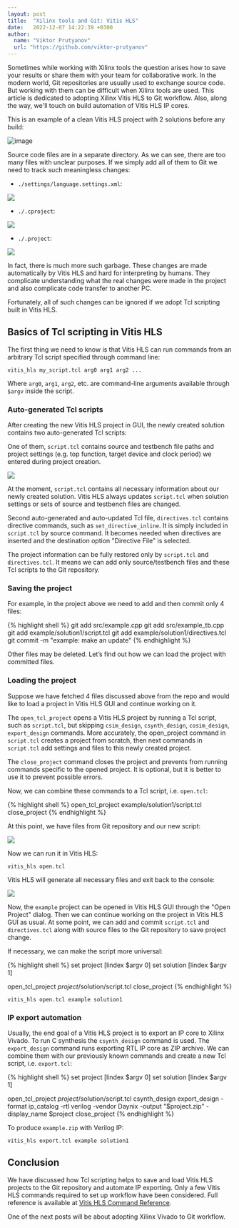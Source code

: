 ```yaml
---
layout: post
title:  "Xilinx tools and Git: Vitis HLS"
date:   2022-12-07 14:22:39 +0300
author:
  name: "Viktor Prutyanov"
  url: "https://github.com/viktor-prutyanov"
---
```


Sometimes while working with Xilinx tools the question arises how to save your results or share them with your team for collaborative work. In the modern world, Git repositories are usually used to exchange source code. But working with them can be difficult when Xilinx tools are used. This article is dedicated to adopting Xilinx Vitis HLS to Git workflow. Also, along the way, we'll touch on build automation of Vitis HLS IP cores.

This is an example of a clean Vitis HLS project with 2 solutions before any build:

![image](https://user-images.githubusercontent.com/8286747/206340410-595c2bda-2a15-4b95-b607-3296537292b6.png)

Source code files are in a separate directory. As we can see, there are too many files with unclear purposes. If we simply add all of them to Git we need to track such meaningless changes:

* `./settings/language.settings.xml`:

![](https://user-images.githubusercontent.com/8286747/206338753-cbcdf2bf-d44a-4f05-99cf-0786d3157634.png)

* `./.cproject`:

![](https://user-images.githubusercontent.com/8286747/206338172-bb8f81ff-c47a-4ba0-8491-2cde70bdec06.png)

* `./.project`:

![](https://user-images.githubusercontent.com/8286747/206334692-1afbfe2b-8b78-47f2-bac4-8f59172737eb.png)

In fact, there is much more such garbage. These changes are made automatically by Vitis HLS and hard for interpreting by humans. They complicate understanding what the real changes were made in the project and also complicate code transfer to another PC.

Fortunately, all of such changes can be ignored if we adopt Tcl scripting built in Vitis HLS.

## Basics of Tcl scripting in Vitis HLS

The first thing we need to know is that Vitis HLS can run commands from an arbitrary Tcl script specified through command line:

```
vitis_hls my_script.tcl arg0 arg1 arg2 ...
```

Where `arg0`, `arg1`, `arg2`, etc. are command-line arguments available through `$argv` inside the script.

### Auto-generated Tcl scripts

After creating the new Vitis HLS project in GUI, the newly created solution contains two auto-generated Tcl scripts:

One of them, `script.tcl` contains source and testbench file paths and project settings (e.g. top function, target device and clock period) we entered during project creation.

![](https://user-images.githubusercontent.com/8286747/206336748-b5021f26-b789-4af9-8d6b-7fe09f7b304f.png)

At the moment, `script.tcl` contains all necessary information about our newly created solution. Vitis HLS always updates `script.tcl` when solution settings or sets of source and testbench files are changed.

Second auto-generated and auto-updated Tcl file, `directives.tcl` contains directive commands, such as `set_directive_inline`. It is simply included in `script.tcl` by source command. It becomes needed when directives are inserted and the destination option "Directive File" is selected.

The project information can be fully restored only by `script.tcl` and `directives.tcl`. It means we can add only source/testbench files and these Tcl scripts to the Git repository.

### Saving the project

For example, in the project above we need to add and then commit only 4 files:

{% highlight shell %}
git add src/example.cpp
git add src/example_tb.cpp
git add example/solution1/script.tcl
git add example/solution1/directives.tcl
git commit -m "example: make an update"
{% endhighlight %}

Other files may be deleted. Let’s find out how we can load the project with committed files.

### Loading the project

Suppose we have fetched 4 files discussed above from the repo and would like to load a project in Vitis HLS GUI and continue working on it.

The `open_tcl_project` opens a Vitis HLS project by running a Tcl script, such as `script.tcl`, but skipping `csim_design`, `csynth_design`, `cosim_design`, `export_design` commands. More accurately, the open_project command in `script.tcl` creates a project from scratch, then next commands in `script.tcl` add settings and files to this newly created project.

The `close_project` command closes the project and prevents from running commands specific to the opened project. It is optional, but it is better to use it to prevent possible errors.

Now, we can combine these commands to a Tcl script, i.e. `open.tcl`:

{% highlight shell %}
open_tcl_project example/solution1/script.tcl
close_project
{% endhighlight %}

At this point, we have files from Git repository and our new script:

![](https://user-images.githubusercontent.com/8286747/206338015-62abd435-add4-4b44-9056-8672e1fd6346.png)

Now we can run it in Vitis HLS:

```
vitis_hls open.tcl
```

Vitis HLS will generate all necessary files and exit back to the console:

![](https://user-images.githubusercontent.com/8286747/206337956-beaf9c29-ff0f-4726-b10d-a1a21fd70bc9.png)

Now, the `example` project can be opened in Vitis HLS GUI through the "Open Project" dialog. Then we can continue working on the project in Vitis HLS GUI as usual. At some point, we can add and commit `script.tcl` and `directives.tcl` along with source files to the Git repository to save project change.

If necessary, we can make the script more universal:

{% highlight shell %}
set project [lindex $argv 0]
set solution [lindex $argv 1]

open_tcl_project $project/$solution/script.tcl
close_project
{% endhighlight %}

```
vitis_hls open.tcl example solution1
```

### IP export automation

Usually, the end goal of a Vitis HLS project is to export an IP core to Xilinx Vivado. To run C synthesis the `csynth_design` command is used. The `export_design` command runs exporting RTL IP core as ZIP archive. We can combine them with our previously known commands and create a new Tcl script, i.e. `export.tcl`:  

{% highlight shell %}
set project [lindex $argv 0]
set solution [lindex $argv 1]

open_tcl_project $project/$solution/script.tcl
csynth_design
export_design -format ip_catalog -rtl verilog -vendor Daynix -output "$project.zip" -display_name $project
close_project
{% endhighlight %}

To produce `example.zip` with Verilog IP:
```
vitis_hls export.tcl example solution1
```

## Conclusion

We have discussed how Tcl scripting helps to save and load Vitis HLS projects to the Git repository and automate IP exporting. Only a few Vitis HLS commands required to set up workflow have been considered. Full reference is available at [Vitis HLS Command Reference](https://docs.xilinx.com/r/en-US/ug1399-vitis-hls/Vitis-HLS-Command-Reference).

One of the next posts will be about adopting Xilinx Vivado to Git workflow.
